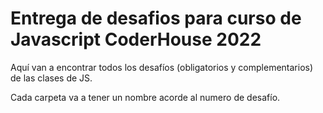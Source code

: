 # Entrega de desafios para curso de Javascript CoderHouse 2022

Aquí van a encontrar todos los desafíos (obligatorios y complementarios) de las clases de JS.

Cada carpeta va a tener un nombre acorde al numero de desafío.